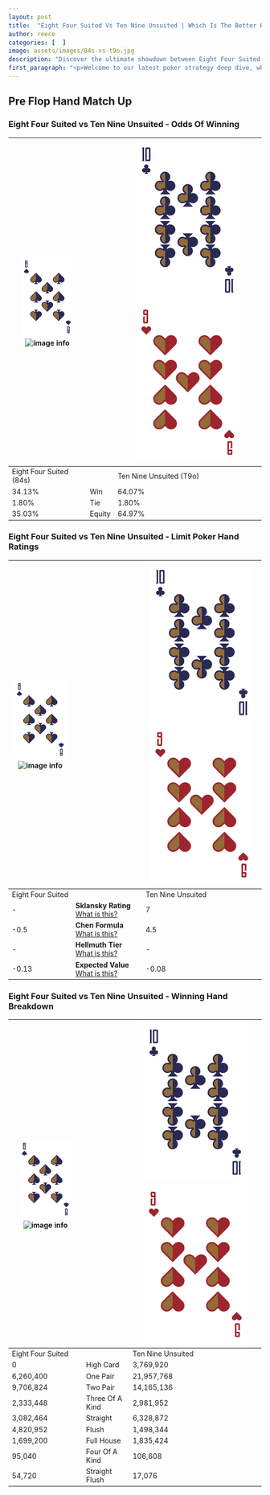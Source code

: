 ```yaml
---
layout: post
title:  "Eight Four Suited Vs Ten Nine Unsuited | Which Is The Better Hand In Poker? A Complete Guide"
author: reece
categories: [  ]
image: assets/images/84s-vs-t9o.jpg
description: "Discover the ultimate showdown between Eight Four Suited and Ten Nine Unsuited in poker! Uncover the odds, strategies, and scenarios where one hand triumphs over the other. Get ready to up your poker game with this thrilling analysis."
first_paragraph: "<p>Welcome to our latest poker strategy deep dive, where we're pitting two distinct hands against each other in a high-stakes showdown: Eight Four Suited vs Ten Nine Unsuited.</p><p>In the dynamic world of poker, every decision counts, and knowing which hand holds the upper hand is key to your success at the table.</p><p>In this article, we'll dissect these two hands, explore the scenarios where one dominates the other, and equip you with the knowledge to make strategic choices that can tip the odds in your favor.</p><p>Get ready to unravel the intriguing dynamics of these poker hands and elevate your game to new heights.</p>"
---
```




[comment]: # (sp0)

## Pre Flop Hand Match Up

<div class="table hand-ratings" markdown="1"> 



### Eight Four Suited vs Ten Nine Unsuited - Odds Of Winning


    
| ![image info](assets/images/hand1/8.png) ![image info](assets/images/hand1/4s.png) |  | ![image info](assets/images/hand2/T.png) ![image info](assets/images/hand2/9o.png) |
| -------- | -------- | -------- |
| Eight Four Suited (84s) |  | Ten Nine Unsuited (T9o) |
| 34.13% | Win | 64.07% |
| 1.80% | Tie | 1.80% |
| 35.03% | Equity | 64.97% |




[comment]: # (sp1)



### Eight Four Suited vs Ten Nine Unsuited - Limit Poker Hand Ratings


    
| ![image info](assets/images/hand1/8.png) ![image info](assets/images/hand1/4s.png) |  | ![image info](assets/images/hand2/T.png) ![image info](assets/images/hand2/9o.png) |
| -------- | -------- | -------- |
| Eight Four Suited |  | Ten Nine Unsuited |
| - | **Sklansky Rating** [What is this?](/sklansky-rating-explained) | 7 |
| -0.5 | **Chen Formula** [What is this?](/chen-formula-explained) | 4.5 |
| - | **Hellmuth Tier** [What is this?](/Hellmuth-tier-explained) | - |
| -0.13 | **Expected Value** [What is this?](/expected-value-explained) | -0.08 |




[comment]: # (sp2)



### Eight Four Suited vs Ten Nine Unsuited - Winning Hand Breakdown


    
| ![image info](assets/images/hand1/8.png) ![image info](assets/images/hand1/4s.png) |  | ![image info](assets/images/hand2/T.png) ![image info](assets/images/hand2/9o.png) |
| -------- | -------- | -------- |
| Eight Four Suited |  | Ten Nine Unsuited |
| 0 | High Card | 3,769,920 |
| 6,260,400 | One Pair | 21,957,768 |
| 9,706,824 | Two Pair | 14,165,136 |
| 2,333,448 | Three Of A Kind | 2,981,952 |
| 3,082,464 | Straight | 6,328,872 |
| 4,820,952 | Flush | 1,498,344 |
| 1,699,200 | Full House | 1,835,424 |
| 95,040 | Four Of A Kind | 106,608 |
| 54,720 | Straight Flush | 17,076 |




[comment]: # (sp3)



</div>

[comment]: # (sp4)



[comment]: # (sp5)

